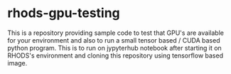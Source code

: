 # rhods-gpu-testing
This is a repository providing sample code to test that GPU's are available for your environment and also to run a small tensor based / CUDA based python program.
This is to run on jypyterhub notebook after starting it on RHODS's environment and cloning this repository using tensorflow based image.
